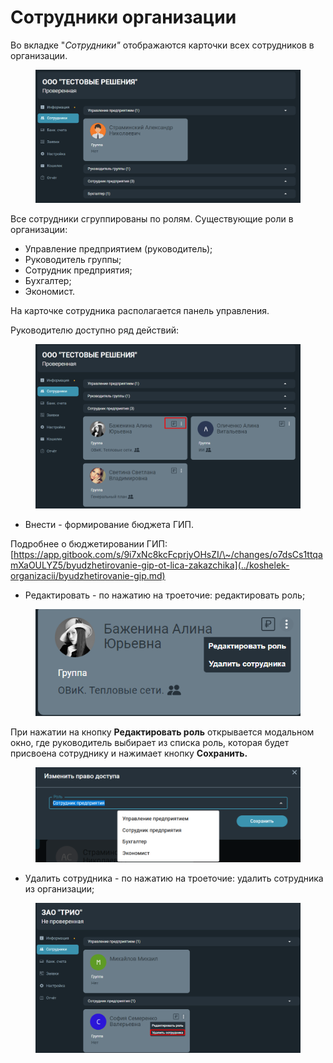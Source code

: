 # Сотрудники организации

Во вкладке "_Сотрудники"_ отображаются карточки всех сотрудников в организации.

<figure><img src="../../.gitbook/assets/image (572).png" alt=""><figcaption></figcaption></figure>

Все сотрудники сгруппированы по ролям. Существующие роли в организации:

* Управление предприятием (руководитель);
* Руководитель группы;
* Сотрудник предприятия;
* Бухгалтер;
* Экономист.

На карточке сотрудника располагается панель управления.&#x20;

Руководителю доступно ряд действий:

<figure><img src="../../.gitbook/assets/image (1088).png" alt=""><figcaption></figcaption></figure>

* Внести - формирование бюджета ГИП.

Подробнее о бюджетировании ГИП: [https://app.gitbook.com/s/9i7xNc8kcFcprjyOHsZI/\~/changes/o7dsCs1ttqamXaOULYZ5/byudzhetirovanie-gip-ot-lica-zakazchika](../koshelek-organizacii/byudzhetirovanie-gip.md)

* Редактировать - по нажатию на троеточие: редактировать роль;

<figure><img src="../../.gitbook/assets/image (816).png" alt=""><figcaption></figcaption></figure>

При нажатии на кнопку **Редактировать роль** открывается модальном окно, где руководитель выбирает из списка роль, которая будет присвоена сотруднику и нажимает кнопку **Сохранить.**

<figure><img src="../../.gitbook/assets/image (1226).png" alt=""><figcaption></figcaption></figure>

* Удалить сотрудника - по нажатию на троеточие: удалить сотрудника из организации;

<figure><img src="../../.gitbook/assets/image (557).png" alt=""><figcaption></figcaption></figure>
